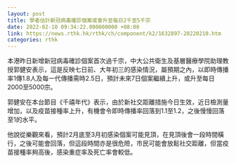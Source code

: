 ```yaml
---
layout: post
title: 學者估計新冠病毒確診個案或會升至每日2千至5千宗
date: 2022-02-10 09:34:22.000000000 +08:00
link: https://news.rthk.hk/rthk/ch/component/k2/1632897-20220210.htm
categories: rthk
---
```


本港昨日新增新冠病毒確診個案首次過千宗，中大公共衛生及基層醫療學院助理教授郭健安表示，這是反映七日前、大年初三的感染情況，屬預期之內，以即時傳播率1傳1.8人及每一代傳播需時2.5日，預計未來7日個案繼續上升，或升至每日2000至5000宗。

郭健安在本台節目《千禧年代》表示，由於新社交距離措施今日生效，近日檢測量增加，以及疫苗接種率上升，有機會令即時傳播率回落到1.1至1.2，之後慢慢回落至1的水平。

他說從樂觀來看，預計2月底至3月初感染個案可能見頂，在見頂後會一段時間橫行，之後可能會回落，但這段時間亦是很危險，市民可能會放鬆社交距離，但當疫苗接種率夠高後，感染重症率及死亡率會較低。
